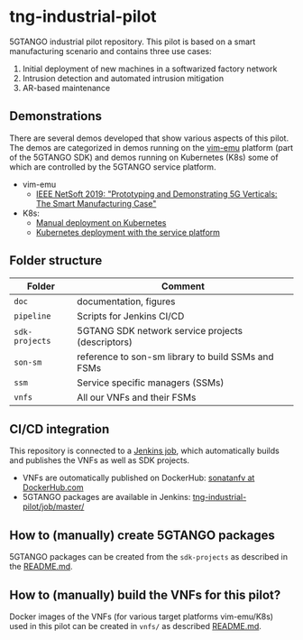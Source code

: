 # tng-industrial-pilot
5GTANGO industrial pilot repository. This pilot is based on a smart manufacturing scenario and contains three use cases:

1. Initial deployment of new machines in a softwarized factory network
2. Intrusion detection and automated intrusion mitigation
3. AR-based maintenance

## Demonstrations

There are several demos developed that show various aspects of this pilot. The demos are categorized in demos running on the [vim-emu](https://osm.etsi.org/wikipub/index.php/VIM_emulator) platform (part of the 5GTANGO SDK) and demos running on Kubernetes (K8s) some of which are controlled by the 5GTANGO service platform.

* vim-emu
    * [IEEE NetSoft 2019: "Prototyping and Demonstrating 5G Verticals: The Smart Manufacturing Case"](https://github.com/sonata-nfv/tng-industrial-pilot/wiki/Demo-NetSoft2019-vim-emu)
* K8s:
    * [Manual deployment on Kubernetes](https://github.com/sonata-nfv/tng-industrial-pilot/wiki/Manual-kubernetes-demo)
    * [Kubernetes deployment with the service platform](https://github.com/sonata-nfv/tng-industrial-pilot/wiki/SP-kubernetes-demo)


## Folder structure

| Folder | Comment |
| --- | --- |
| `doc` | documentation, figures |
| `pipeline` | Scripts for Jenkins CI/CD |
| `sdk-projects` | 5GTANG SDK network service projects (descriptors) |
| `son-sm`| reference to son-sm library to build SSMs and FSMs |
| `ssm` | Service specific managers (SSMs) |
| `vnfs` | All our VNFs and their FSMs |

## CI/CD integration

This repository is connected to a [Jenkins job](https://jenkins.sonata-nfv.eu/view/PIPELINE/job/tng-industrial-pilot/), which automatically builds and publishes the VNFs as well as SDK projects.

* VNFs are outomatically published on DockerHub: [sonatanfv at DockerHub.com](https://hub.docker.com/u/sonatanfv)
* 5GTANGO packages are available in Jenkins: [tng-industrial-pilot/job/master/](https://jenkins.sonata-nfv.eu/view/PIPELINE/job/tng-industrial-pilot/job/master/)

## How to (manually) create 5GTANGO packages

5GTANGO packages can be created from the `sdk-projects` as described in the [README.md](sdk-projects/).

## How to (manually) build the VNFs for this pilot?

Docker images of the VNFs (for various target platforms vim-emu/K8s) used in this pilot can be created in `vnfs/` as described [README.md](vnfs/).
